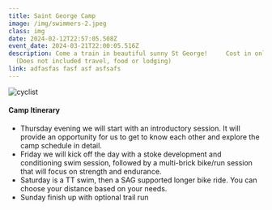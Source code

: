 ```yaml
---
title: Saint George Camp
image: /img/swimmers-2.jpeg
class: img
date: 2024-02-12T22:57:05.508Z
event_date: 2024-03-21T22:00:05.516Z
description: Come a train in beautiful sunny St George!     Cost in only $249
  (Does not included travel, food or lodging)
link: adfasfas fasf asf asfsafs
---
```

<img src="/img/biker.jpeg" title="cyclist" class="w-4 flex" />

#### **Camp Itinerary**

* Thursday evening we will start with an introductory session. It will provide an opportunity for us to get to know each other and explore the camp schedule in detail.
* Friday we will kick off the day with a stoke development and conditioning swim session, followed by a multi-brick bike/run session that will focus on strength and endurance.
* Saturday is a TT swim, then a SAG supported longer bike ride. You can choose your distance based on your needs.
* Sunday finish up with optional trail run
